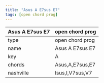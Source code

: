 ```yaml
---
title: "Asus A E7sus E7"
tags: [open chord prog]
---
```


|Asus A E7sus E7|open chord prog|
|---|---|
|type|open chord prog|
|name|Asus A E7sus E7|
|key|A|
|chords|Asus,A,E7sus,E7|
|nashville|Isus,I,V7sus,V7|

